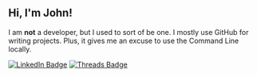 ## Hi, I'm John!

I am **not** a developer, but I used to sort of be one. I mostly use GitHub for writing projects. Plus, it gives me an excuse to use the Command Line locally.

[![LinkedIn Badge](https://img.shields.io/badge/LinkedIn-Profile-informational?style=flat&logo=linkedin&logoColor=white&color=0D76A8)](https://www.linkedin.com/in/johnragozzine/) [![Threads Badge](https://img.shields.io/badge/Threads-Profile-informational?style=flat&logo=threads&logoColor=white&color=000000)](https://www.threads.net/@ragozzine.hq)
